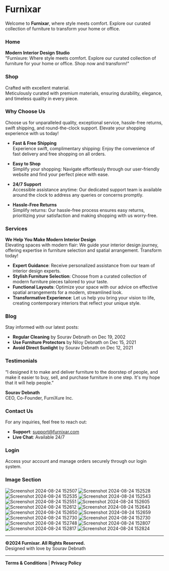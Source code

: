 # Furnixar

Welcome to **Furnixar**, where style meets comfort. Explore our curated collection of furniture to transform your home or office.

### Home

**Modern Interior Design Studio**  
"Furnixure: Where style meets comfort. Explore our curated collection of furniture for your home or office. Shop now and transform!"

### Shop

Crafted with excellent material.  
Meticulously curated with premium materials, ensuring durability, elegance, and timeless quality in every piece.



### Why Choose Us

Choose us for unparalleled quality, exceptional service, hassle-free returns, swift shipping, and round-the-clock support. Elevate your shopping experience with us today!

- **Fast & Free Shipping**  
  Experience swift, complimentary shipping: Enjoy the convenience of fast delivery and free shopping on all orders.

- **Easy to Shop**  
  Simplify your shopping: Navigate effortlessly through our user-friendly website and find your perfect piece with ease.

- **24/7 Support**  
  Accessible assistance anytime: Our dedicated support team is available around the clock to address any queries or concerns promptly.

- **Hassle-Free Returns**  
  Simplify returns: Our hassle-free process ensures easy returns, prioritizing your satisfaction and making shopping with us worry-free.

### Services

**We Help You Make Modern Interior Design**  
Elevating spaces with modern flair: We guide your interior design journey, offering expertise in furniture selection and spatial arrangement. Transform today!

- **Expert Guidance**: Receive personalized assistance from our team of interior design experts.
- **Stylish Furniture Selection**: Choose from a curated collection of modern furniture pieces tailored to your taste.
- **Functional Layouts**: Optimize your space with our advice on effective spatial arrangements for a modern, streamlined look.
- **Transformative Experience**: Let us help you bring your vision to life, creating contemporary interiors that reflect your unique style.

### Blog

Stay informed with our latest posts:
- **Regular Cleaning** by Sourav Debnath on Dec 19, 2002
- **Use Furniture Protectors** by Niloy Debnath on Dec 15, 2021
- **Avoid Direct Sunlight** by Sourav Debnath on Dec 12, 2021

### Testimonials

“I designed it to make and deliver furniture to the doorstep of people, and make it easier to buy, sell, and purchase furniture in one step. It's my hope that it will help people.”

**Sourav Debnath**  
CEO, Co-Founder, FurniXure Inc.

### Contact Us

For any inquiries, feel free to reach out:
- **Support**: support@furnixar.com
- **Live Chat**: Available 24/7

### Login

Access your account and manage orders securely through our login system.

### Image Section

![Screenshot 2024-08-24 152507](https://github.com/user-attachments/assets/523dbf59-6b38-4351-a127-76ba553973c8)
![Screenshot 2024-08-24 152528](https://github.com/user-attachments/assets/d1d2fa9f-b3a6-4bb0-96a3-c92070a301fd)
![Screenshot 2024-08-24 152535](https://github.com/user-attachments/assets/0963991e-7e4b-4a1d-ae0d-3aca8487bf50)
![Screenshot 2024-08-24 152543](https://github.com/user-attachments/assets/97b2f072-cc35-4a87-9fd7-2b4439f16723)
![Screenshot 2024-08-24 152551](https://github.com/user-attachments/assets/b0955e73-e6c4-4c19-abbc-a3510288d126)
![Screenshot 2024-08-24 152605](https://github.com/user-attachments/assets/60ada6ea-38b1-4eea-abb9-58f65cba65d4)
![Screenshot 2024-08-24 152612](https://github.com/user-attachments/assets/6a8f3fd9-94c4-479b-859b-912b71883e8b)
![Screenshot 2024-08-24 152643](https://github.com/user-attachments/assets/89dafd32-fbcb-4148-a105-ddb889177799)
![Screenshot 2024-08-24 152650](https://github.com/user-attachments/assets/fc36160b-881b-47a9-b5e8-231635104bbd)
![Screenshot 2024-08-24 152659](https://github.com/user-attachments/assets/2c34eed8-0489-445c-8d87-bc43de3425f1)
![Screenshot 2024-08-24 152730](https://github.com/user-attachments/assets/b0530563-674c-44f8-bb69-7a90f094ecdc)
![Screenshot 2024-08-24 152730](https://github.com/user-attachments/assets/fbe3af21-2bc6-4166-adf9-963568e77e60)
![Screenshot 2024-08-24 152748](https://github.com/user-attachments/assets/f2f0baf1-c81e-4bb6-9714-c8ac92a7f0e2)
![Screenshot 2024-08-24 152807](https://github.com/user-attachments/assets/32461fa2-e5fb-4f02-92bb-02611babaa0e)
![Screenshot 2024-08-24 152817](https://github.com/user-attachments/assets/eb870912-31c7-41f1-becc-fb268f86d346)
![Screenshot 2024-08-24 152824](https://github.com/user-attachments/assets/398679f8-73e4-4239-8f07-1301cc1a38ff)


---

**©2024 Furnixar. All Rights Reserved.**  
Designed with love by Sourav Debnath

---

**Terms & Conditions** | **Privacy Policy**
